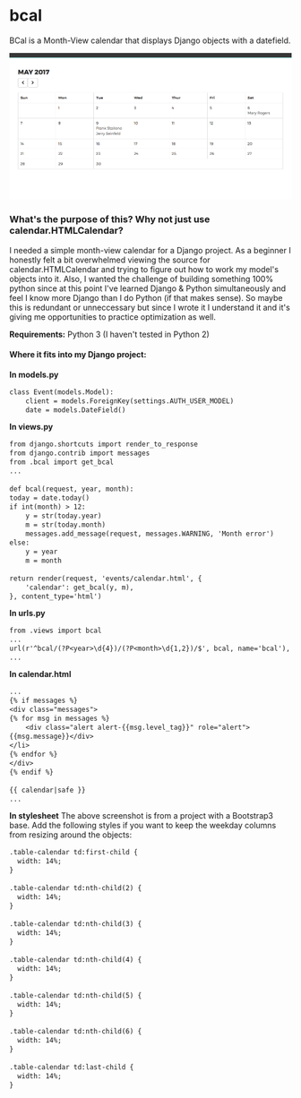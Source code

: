 # bcal
BCal is a Month-View calendar that displays Django objects with a datefield.

![alt tag](https://github.com/BrandonDavidDee/bcal/blob/master/bcal_screenshot.png)

### What's the purpose of this? Why not just use calendar.HTMLCalendar?

I needed a simple month-view calendar for a Django project. As a beginner I honestly felt a bit overwhelmed viewing the source for calendar.HTMLCalendar and trying to figure out how to work my model's objects into it. Also, I wanted the challenge of building something 100% python since at this point I've learned Django & Python simultaneously and feel I know more Django than I do Python (if that makes sense). So maybe this is redundant or unneccessary but since I wrote it I understand it and it's giving me opportunities to practice optimization as well.

**Requirements:**
Python 3 (I haven't tested in Python 2)


#### Where it fits into my Django project:

**In models.py**

    class Event(models.Model):
        client = models.ForeignKey(settings.AUTH_USER_MODEL)
        date = models.DateField()
        

**In views.py**

    from django.shortcuts import render_to_response
    from django.contrib import messages
    from .bcal import get_bcal
    ...

    def bcal(request, year, month):
    today = date.today()
    if int(month) > 12:
        y = str(today.year)
        m = str(today.month)
        messages.add_message(request, messages.WARNING, 'Month error')
    else:
        y = year
        m = month

    return render(request, 'events/calendar.html', {
        'calendar': get_bcal(y, m),
    }, content_type='html')



**In urls.py**
    
    from .views import bcal
    ...
    url(r'^bcal/(?P<year>\d{4})/(?P<month>\d{1,2})/$', bcal, name='bcal'),
    ...
    
**In calendar.html**

    ...
    {% if messages %}
    <div class="messages">
    {% for msg in messages %}
        <div class="alert alert-{{msg.level_tag}}" role="alert">{{msg.message}}</div>
    </li>
    {% endfor %}
    </div>
    {% endif %}

    {{ calendar|safe }}
    ...


**In stylesheet**
The above screenshot is from a project with a Bootstrap3 base. Add the following styles if you want to keep the weekday columns from resizing around the objects:

    .table-calendar td:first-child {
      width: 14%;
    }

    .table-calendar td:nth-child(2) {
      width: 14%;
    }

    .table-calendar td:nth-child(3) {
      width: 14%;
    }

    .table-calendar td:nth-child(4) {
      width: 14%;
    }

    .table-calendar td:nth-child(5) {
      width: 14%;
    }

    .table-calendar td:nth-child(6) {
      width: 14%;
    }

    .table-calendar td:last-child {
      width: 14%;
    }
